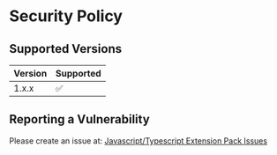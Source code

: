 # Security Policy

## Supported Versions

| Version | Supported          |
| ------- | ------------------ |
| 1.x.x   | :white_check_mark: |

## Reporting a Vulnerability

Please create an issue at: [Javascript/Typescript Extension Pack Issues](https://github.com/rcptumthta/javascript-typescript-extension-pack/issues)
